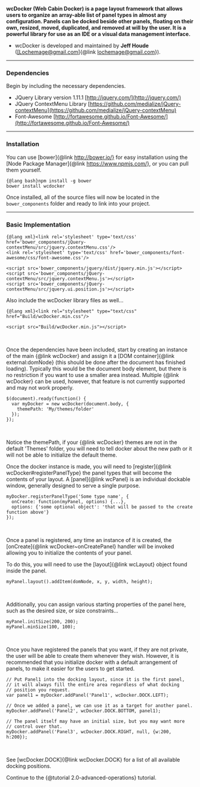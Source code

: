 **wcDocker (Web Cabin Docker) is a page layout framework that allows users to organize an array-able list of panel types in almost any configuration. Panels can be docked beside other panels, floating on their own, resized, moved, duplicated, and removed at will by the user. It is a powerful library for use as an IDE or a visual data management interface.**
- wcDocker is developed and maintained by **Jeff Houde** (<a href="mailto:lochemage@gmail.com">[Lochemage@gmail.com]{@link lochemage@gmail.com}</a>).  

****
### Dependencies ###
Begin by including the necessary dependencies.  
* JQuery Library version 1.11.1 [http://jquery.com/](http://jquery.com/)
* JQuery ContextMenu Library [https://github.com/medialize/jQuery-contextMenu](https://github.com/medialize/jQuery-contextMenu)
* Font-Awesome [http://fortawesome.github.io/Font-Awesome/](http://fortawesome.github.io/Font-Awesome/)

****
### Installation ###
You can use [bower]{@link http://bower.io/} for easy installation using the [Node Package Manager]{@link https://www.npmjs.com/}, or you can pull them yourself.


```
{@lang bash}npm install -g bower
bower install wcdocker
```
Once installed, all of the source files will now be located in the `bower_components` folder and ready to link into your project.

****
### Basic Implementation ###
```
{@lang xml}<link rel='stylesheet' type='text/css' href='bower_components/jQuery-contextMenu/src/jquery.contextMenu.css'/>
<link rel='stylesheet' type='text/css' href='bower_components/font-awesome/css/font-awesome.css'/>

<script src='bower_components/jquery/dist/jquery.min.js'></script>
<script src='bower_components/jQuery-contextMenu/src/jquery.contextMenu.js'></script>
<script src='bower_components/jQuery-contextMenu/src/jquery.ui.position.js'></script>
```
Also include the wcDocker library files as well...
```
{@lang xml}<link rel="stylesheet" type="text/css" href="Build/wcDocker.min.css"/>

<script src="Build/wcDocker.min.js"></script>
```
<br>

Once the dependencies have been included, start by creating an instance of the main {@link wcDocker} and assign it a [DOM container]{@link external:domNode} (this should be done after the document has finished loading). Typically this would be the document body element, but there is no restriction if you want to use a smaller area instead. Multiple {@link wcDocker} can be used, however, that feature is not currently supported and may not work properly.

```
$(document).ready(function() {
  var myDocker = new wcDocker(document.body, {
    themePath: 'My/themes/folder'
  });
});
```
<br>

Notice the themePath, if your {@link wcDocker} themes are not in the default 'Themes' folder, you will need to tell docker about the new path or it will not be able to initialize the default theme.

Once the docker instance is made, you will need to [register]{@link wcDocker#registerPanelType} the panel types that will become the contents of your layout.  A [panel]{@link wcPanel} is an individual dockable window, generally designed to serve a single purpose.

```
myDocker.registerPanelType('Some type name', {
  onCreate: function(myPanel, options) {...},
  options: {'some optional object': 'that will be passed to the create function above'}
});
```
<br>

Once a panel is registered, any time an instance of it is created, the [onCreate]{@link wcDocker~onCreatePanel} handler will be invoked allowing you to initialize the contents of your panel.

To do this, you will need to use the [layout]{@link wcLayout} object found inside the panel.

```
myPanel.layout().addItem(domNode, x, y, width, height);
```
<br>

Additionally, you can assign various starting properties of the panel here, such as the desired size, or size constraints...

```
myPanel.initSize(200, 200);
myPanel.minSize(100, 100);
```
<br>

Once you have registered the panels that you want, if they are not private, the user will be able to create them whenever they wish. However, it is recommended that you initialize docker with a default arrangement of panels, to make it easier for the users to get started.


```
// Put Panel1 into the docking layout, since it is the first panel,
// it will always fill the entire area regardless of what docking
// position you request.
var panel1 = myDocker.addPanel('Panel1', wcDocker.DOCK.LEFT);

// Once we added a panel, we can use it as a target for another panel.
myDocker.addPanel('Panel2', wcDocker.DOCK.BOTTOM, panel1);

// The panel itself may have an initial size, but you may want more
// control over that.
myDocker.addPanel('Panel3', wcDocker.DOCK.RIGHT, null, {w:200, h:200});
```
<br>

See [wcDocker.DOCK]{@link wcDocker.DOCK} for a list of all available docking positions.

Continue to the {@tutorial 2.0-advanced-operations} tutorial.